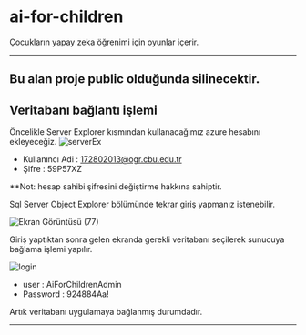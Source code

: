 # ai-for-children
Çocukların yapay zeka öğrenimi için oyunlar içerir.



----------------------------------------------
## Bu alan proje public olduğunda silinecektir.

## Veritabanı bağlantı işlemi

Öncelikle Server Explorer kısmından kullanacağımız azure hesabını ekleyeceğiz.
![serverEx](https://user-images.githubusercontent.com/48556212/78459300-ad35bd00-76c0-11ea-856d-46de0665b9fc.PNG)

- Kullanıncı Adi : 172802013@ogr.cbu.edu.tr
- Şifre : 59P57XZ

**Not: hesap sahibi şifresini değiştirme hakkına sahiptir.


Sql Server Object Explorer bölümünde tekrar giriş yapmanız istenebilir.

![Ekran Görüntüsü (77)](https://user-images.githubusercontent.com/48556212/78459414-714f2780-76c1-11ea-9285-3783c6a0f33f.png)

Giriş yaptıktan sonra gelen ekranda gerekli veritabanı seçilerek sunucuya bağlama işlemi yapılır.

![login](https://user-images.githubusercontent.com/48556212/78459443-b4a99600-76c1-11ea-91f8-fb2c353a394d.PNG)
- user : AiForChildrenAdmin
- Password : 924884Aa!

Artık veritabanı uygulamaya bağlanmış durumdadır.

----------------------------------------------
